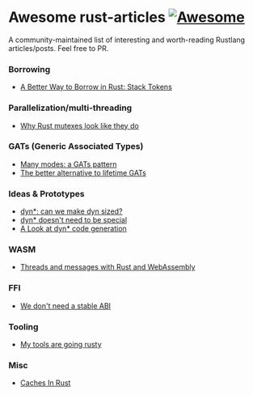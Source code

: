 # Awesome rust-articles [![Awesome](https://cdn.rawgit.com/sindresorhus/awesome/d7305f38d29fed78fa85652e3a63e154dd8e8829/media/badge.svg)](https://github.com/sindresorhus/awesome)

A community-maintained list of interesting and worth-reading Rustlang articles/posts.
Feel free to PR.

### Borrowing
- [A Better Way to Borrow in Rust: Stack Tokens](https://lucumr.pocoo.org/2022/11/23/stack-tokens/)

### Parallelization/multi-threading
- [Why Rust mutexes look like they do](http://cliffle.com/blog/rust-mutexes/)

### GATs (Generic Associated Types)
- [Many modes: a GATs pattern](https://smallcultfollowing.com/babysteps/blog/2022/06/27/many-modes-a-gats-pattern/#many-modes-a-gats-pattern)
- [The better alternative to lifetime GATs](https://sabrinajewson.org/blog/the-better-alternative-to-lifetime-gats)

### Ideas & Prototypes
- [dyn*: can we make dyn sized?](https://smallcultfollowing.com/babysteps//blog/2022/03/29/dyn-can-we-make-dyn-sized/)
- [dyn* doesn't need to be special](https://getpocket.com/read/3592101352)
- [A Look at dyn* code generation](https://blog.theincredibleholk.org/blog/2022/12/12/dyn-star-codegen/)

### WASM
- [Threads and messages with Rust and WebAssembly](https://www.eventhelix.com/rust/rust-to-assembly-arrays-option-box/)

### FFI
- [We don't need a stable ABI](https://blaz.is/blog/post/we-dont-need-a-stable-abi/)

### Tooling
- [My tools are going rusty](https://ellie.wtf/my-tools-are-pretty-rusty/)

### Misc
- [Caches In Rust](https://matklad.github.io/2022/06/11/caches-in-rust.html)